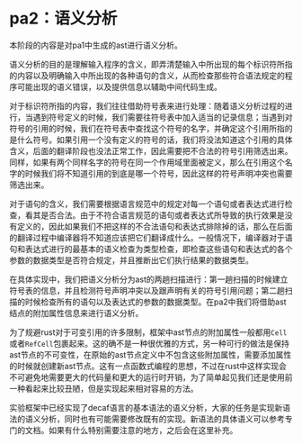 # pa2：语义分析
 
本阶段的内容是对pa1中生成的ast进行语义分析。

语义分析的目的是理解输入程序的含义，即弄清楚输入中所出现的每个标识符所指的内容以及明确输入中所出现的各种语句的含义，从而检查那些符合语法规定的程序可能出现的语义错误，以及提供信息以辅助中间代码生成。

对于标识符所指的内容，我们往往借助符号表来进行处理：随着语义分析过程的进行，当遇到符号定义的时候，我们需要往符号表中加入适当的记录信息；当遇到对符号的引用的时候，我们在符号表中查找这个符号的名字，并确定这个引用所指的是什么符号。如果引用一个没有定义的符号的话，我们将没法知道这个引用的具体含义，后面的翻译阶段也没法正常工作，因此需要把不合法的符号引用筛选出来。同样，如果有两个同样名字的符号在同一个作用域里面被定义，那么在引用这个名字的时候我们将不知道引用的到底是哪一个符号，因此这样的符号声明冲突也需要筛选出来。

对于语句的含义，我们需要根据语言规范中的规定对每一个语句或者表达式进行检查，看其是否合法。由于不符合语言规范的语句或者表达式所导致的执行效果是没有定义的，因此如果我们不把这样的不合法语句和表达式排除掉的话，那么在后面的翻译过程中编译器将不知道应该把它们翻译成什么。一般情况下，编译器对于语句和表达式进行的最基本的语义检查为类型检查，即检查这些语句和表达式的各个参数的数据类型是否符合规定，并且推断出它们执行结果的数据类型。

在具体实现中，我们把语义分析分为ast的两趟扫描进行：第一趟扫描的时候建立符号表的信息，并且检测符号声明冲突以及跟声明有关的符号引用问题；第二趟扫描的时候检查所有的语句以及表达式的参数的数据类型。在pa2中我们将借助ast结点的附加属性信息来进行语义分析。

为了规避rust对于可变引用的许多限制，框架中ast节点的附加属性一般都用`Cell`或者`RefCell`包裹起来。这的确不是一种很优雅的方式，另一种可行的做法是保持ast节点的不可变性，在原始的ast节点定义中不包含这些附加属性，需要添加属性的时候就创建新ast节点。这有一点函数式编程的思想，不过在rust中这样实现会不可避免地需要更大的代码量和更大的运行时开销，为了简单起见我们还是使用前一种看起来比较丑陋，但是实现起来相对容易的方法。

实验框架中已经实现了decaf语言的基本语法的语义分析，大家的任务是实现新语法的语义分析，同时也有可能需要修改既有的实现。新语法的具体语义可以参考专门的文档。如果有什么特别需要注意的地方，之后会在这里补充。

